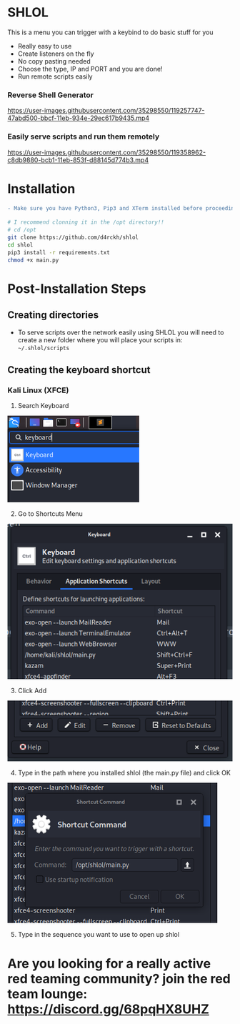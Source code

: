 # SHLOL

This is a menu you can trigger with a keybind to do basic stuff for you

- Really easy to use
- Create listeners on the fly
- No copy pasting needed
- Choose the type, IP and PORT and you are done!
- Run remote scripts easily

### Reverse Shell Generator

https://user-images.githubusercontent.com/35298550/119257747-47abd500-bbcf-11eb-934e-29ec617b9435.mp4

### Easily serve scripts and run them remotely

https://user-images.githubusercontent.com/35298550/119358962-c8db9880-bcb1-11eb-853f-d88145d774b3.mp4

# Installation

```diff
- Make sure you have Python3, Pip3 and XTerm installed before proceeding to the installation process!
```

```bash
# I recommend clonning it in the /opt directory!!
# cd /opt
git clone https://github.com/d4rckh/shlol
cd shlol
pip3 install -r requirements.txt
chmod +x main.py
```

# Post-Installation Steps

## Creating directories

- To serve scripts over the network easily using SHLOL you will need to create a new folder where you will place your scripts in: `~/.shlol/scripts`

## Creating the keyboard shortcut

### Kali Linux (XFCE) 

1. Search Keyboard 

![Step 1](assets/step1.png)

2. Go to Shortcuts Menu 

![Step 2](assets/step2.png)

3. Click Add 

![Step 3](assets/step3.png)

4. Type in the path where you installed shlol (the main.py file) and click OK

![Step 4](assets/step4.png)

5. Type in the sequence you want to use to open up shlol

# Are you looking for a really active red teaming community? join the red team lounge: https://discord.gg/68pqHX8UHZ
